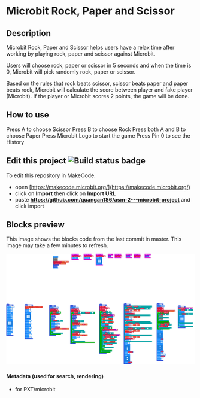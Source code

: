 
# Microbit Rock, Paper and Scissor

## Description
Microbit Rock, Paper and Scissor helps users have a relax time after working by playing rock, paper and scissor against Microbit.

Users will choose rock, paper or scissor in 5 seconds and when the time is 0, Microbit will pick randomly rock, paper or scissor. 

Based on the rules that rock beats scissor, scissor beats paper and paper beats rock, Microbit will calculate the score between player and fake player (Microbit). If the player or Microbit scores 2 points, the game will be done.

## How to use
Press A to choose Scissor
Press B to choose Rock
Press both A and B to choose Paper
Press Microbit Logo to start the game
Press Pin 0 to see the History

## Edit this project ![Build status badge](https://github.com/quangan186/asm-2---microbit-project/workflows/MakeCode/badge.svg)

To edit this repository in MakeCode.

* open [https://makecode.microbit.org/](https://makecode.microbit.org/)
* click on **Import** then click on **Import URL**
* paste **https://github.com/quangan186/asm-2---microbit-project** and click import

## Blocks preview

This image shows the blocks code from the last commit in master.
This image may take a few minutes to refresh.

![A rendered view of the blocks](https://github.com/quangan186/asm-2---microbit-project/raw/master/.github/makecode/blocks.png)

#### Metadata (used for search, rendering)

* for PXT/microbit
<script src="https://makecode.com/gh-pages-embed.js"></script><script>makeCodeRender("{{ site.makecode.home_url }}", "{{ site.github.owner_name }}/{{ site.github.repository_name }}");</script>
